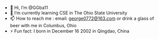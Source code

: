 - 👋 Hi, I’m @GGba11
- 🌱 I’m currently learning CSE in The Ohio State University
- 📫 How to reach me :  email: george0772@163.com   or   drink a glass of beer with me in Columbus, Ohio
- ⚡ Fun fact: I born in December 16 2002 in Qingdao, China 

<!---
GGba11/GGba11 is a ✨ special ✨ repository because its `README.md` (this file) appears on your GitHub profile.
You can click the Preview link to take a look at your changes.
--->
